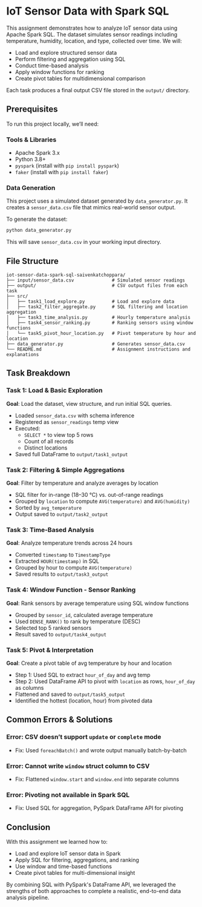# IoT Sensor Data with Spark SQL

This assignment demonstrates how to analyze IoT sensor data using Apache Spark SQL. The dataset simulates sensor readings including temperature, humidity, location, and type, collected over time. We will:

- Load and explore structured sensor data
- Perform filtering and aggregation using SQL
- Conduct time-based analysis
- Apply window functions for ranking
- Create pivot tables for multidimensional comparison

Each task produces a final output CSV file stored in the `output/` directory.

## Prerequisites

To run this project locally, we’ll need:

### Tools & Libraries

- Apache Spark 3.x
- Python 3.8+
- `pyspark` (install with `pip install pyspark`)
- `faker` (install with `pip install faker`)

### Data Generation

This project uses a simulated dataset generated by `data_generator.py`. It creates a `sensor_data.csv` file that mimics real-world sensor output.

To generate the dataset:

```bash
python data_generator.py
```

This will save `sensor_data.csv` in your working input directory.

## File Structure

```
iot-sensor-data-spark-sql-saivenkatchoppara/
├── input/sensor_data.csv              # Simulated sensor readings
├── output/                            # CSV output files from each task
├── src/
│   ├── task1_load_explore.py          # Load and explore data
│   ├── task2_filter_aggregate.py      # SQL filtering and location aggregation
│   ├── task3_time_analysis.py         # Hourly temperature analysis
│   ├── task4_sensor_ranking.py        # Ranking sensors using window functions
│   └── task5_pivot_hour_location.py   # Pivot temperature by hour and location
├── data_generator.py                  # Generates sensor_data.csv
└── README.md                          # Assignment instructions and explanations
```

## Task Breakdown

### Task 1: Load & Basic Exploration

**Goal**: Load the dataset, view structure, and run initial SQL queries.

- Loaded `sensor_data.csv` with schema inference
- Registered as `sensor_readings` temp view
- Executed:
  - `SELECT *` to view top 5 rows
  - Count of all records
  - Distinct locations
- Saved full DataFrame to `output/task1_output`

### Task 2: Filtering & Simple Aggregations

**Goal**: Filter by temperature and analyze averages by location

- SQL filter for in-range (18–30 °C) vs. out-of-range readings
- Grouped by `location` to compute `AVG(temperature)` and `AVG(humidity)`
- Sorted by `avg_temperature`
- Output saved to `output/task2_output`

### Task 3: Time-Based Analysis

**Goal**: Analyze temperature trends across 24 hours

- Converted `timestamp` to `TimestampType`
- Extracted `HOUR(timestamp)` in SQL
- Grouped by hour to compute `AVG(temperature)`
- Saved results to `output/task3_output`

### Task 4: Window Function - Sensor Ranking

**Goal**: Rank sensors by average temperature using SQL window functions

- Grouped by `sensor_id`, calculated average temperature
- Used `DENSE_RANK()` to rank by temperature (DESC)
- Selected top 5 ranked sensors
- Result saved to `output/task4_output`

### Task 5: Pivot & Interpretation

**Goal**: Create a pivot table of avg temperature by hour and location

- Step 1: Used SQL to extract `hour_of_day` and avg temp
- Step 2: Used DataFrame API to pivot with `location` as rows, `hour_of_day` as columns
- Flattened and saved to `output/task5_output`
- Identified the hottest (location, hour) from pivoted data

## Common Errors & Solutions

### Error: CSV doesn’t support `update` or `complete` mode

- Fix: Used `foreachBatch()` and wrote output manually batch-by-batch

### Error: Cannot write `window` struct column to CSV

- Fix: Flattened `window.start` and `window.end` into separate columns

### Error: Pivoting not available in Spark SQL

- Fix: Used SQL for aggregation, PySpark DataFrame API for pivoting

## Conclusion

With this assignment we learned how to:

- Load and explore IoT sensor data in Spark
- Apply SQL for filtering, aggregations, and ranking
- Use window and time-based functions
- Create pivot tables for multi-dimensional insight

By combining SQL with PySpark's DataFrame API, we leveraged the strengths of both approaches to complete a realistic, end-to-end data analysis pipeline.